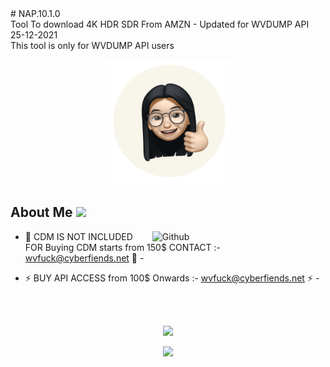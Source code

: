 
 <div size='20px'> # NAP.10.1.0
</div>

 <div size='20px'> Tool To download 4K HDR SDR From AMZN - Updated for WVDUMP API 25-12-2021
</div>


 <div size='20px'> This tool is only for WVDUMP API users
</div>

<p align="center">
    <img width="200" src="https://github.com/Kathryn-Jie/Kathryn-Jie/blob/main/kathryn.png">
</p>


<h2> About Me <img src = "https://media0.giphy.com/media/KDDpcKigbfFpnejZs6/giphy.gif?cid=ecf05e47oy6f4zjs8g1qoiystc56cu7r9tb8a1fe76e05oty&rid=giphy.gif" width = 100px></h2>

<img width="55%" align="right" alt="Github" src="https://raw.githubusercontent.com/onimur/.github/master/.resources/git-header.svg" />

  
- 👯 CDM IS NOT INCLUDED FOR Buying CDM starts from 150$ CONTACT :- wvfuck@cyberfiends.net 👯 -
  
- ⚡  BUY API ACCESS from 100$ Onwards :- wvfuck@cyberfiends.net ⚡ -

 
<br>
<br>
<p align="center">
    <img width="400" src="https://user-images.githubusercontent.com/96489252/147393531-a47fc7fa-b450-4f57-a11c-786e77bcefe8.png">
</p>
<p align="center">
    <img width="400" src="https://user-images.githubusercontent.com/96489252/147393537-5bb94e83-5fb5-4dd1-9bba-2f50b9113fd5.png">
</p>


  <br>
  

